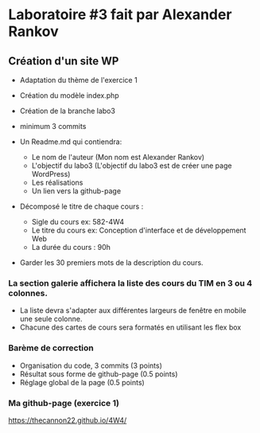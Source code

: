 # Laboratoire #3 fait par Alexander Rankov
## Création d'un site WP
- Adaptation du thème de l'exercice 1
- Création du modèle index.php
- Création de la branche labo3
- minimum 3 commits 
- Un Readme.md qui contiendra:
    - Le nom de l'auteur (Mon nom est Alexander Rankov)
    - L'objectif du labo3 (L'objectif du labo3 est de créer une page WordPress)
    - Les réalisations
    - Un lien vers la github-page

- Décomposé le titre de chaque cours : 
    - Sigle du cours ex: 582-4W4
    - Le titre du cours ex: Conception d'interface et de développement Web
    - La durée du cours : 90h 
- Garder les 30 premiers mots de la description du cours.

### La section galerie affichera la liste des cours du TIM en 3 ou 4 colonnes.

- La liste devra s'adapter aux différentes largeurs de fenêtre en mobile une seule colonne.
- Chacune des cartes de cours sera formatés en utilisant les flex box

### Barème de correction 
- Organisation du code, 3 commits (3 points)
- Résultat sous forme de github-page (0.5 points)
- Réglage global de la page (0.5 points)


### Ma github-page (exercice 1)
https://thecannon22.github.io/4W4/